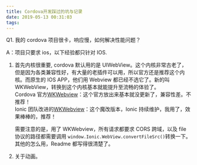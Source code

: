 ```yaml
---
title: Cordova开发踩过的坑与记录
date: 2019-05-13 00:31:03
tags:
---
```


Q1. 我的 cordova 项目很卡，响应慢，如何解决性能问题？

A：项目只要求 ios，以下经验都只针对 IOS.

1. 首先内核很重要, cordova 默认用的是 UIWebView。这个内核非常古老了，但是因为各类兼容性好，有大量的老插件可以用，所以官方还是推荐这个内核。而原生的 IOS APP，他们用 Webview 都已经不选它了。新的叫 WKWebView，转换到这个内核基本就能提升至流畅的体验了。  
   Cordova 官方[WKWebview](https://github.com/apache/cordova-plugin-wkwebview-engine)：这个官方放出来基本就没更新了，兼容性差。不推荐！  
   Ionic 团队改进的[WKWebview](https://github.com/ionic-team/cordova-plugin-ionic-webview)：这个魔改版本，Ionic 持续维护，我用了，效果棒棒的，推荐！

   需要注意的是，用了 WKWebview，所有请求都要求 CORS 跨域，以及 file 协议的路径都需要调用 `window.Ionic.WebView.convertFileSrc()`转换一下。其他的怎么用，Readme 都写得很清楚了。

2. 关于动画。

